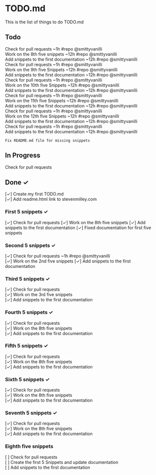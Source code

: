 # TODO.md

This is the list of things to do TODO.md

## Todo

Check for pull requests ~1h #repo @smittyvanilli  
Work on the 8th five snippets ~12h #repo @smittyvanilli  
Add snippets to the first documentation ~12h #repo @smittyvanilli  
Check for pull requests ~1h #repo @smittyvanilli  
Work on the 9th five Snippets ~12h #repo @smittyvanilli  
Add snippets to the first documentation ~12h #repo @smittyvanilli  
Check for pull requests ~1h #repo @smittyvanilli  
Work on the 10th five Snippets ~12h #repo @smittyvanilli  
Add snippets to the first documentation ~12h #repo @smittyvanilli  
Check for pull requests ~1h #repo @smittyvanilli  
Work on the 11th five Snippets ~12h #repo @smittyvanilli  
Add snippets to the first documentation ~12h #repo @smittyvanilli  
Check for pull requests ~1h #repo @smittyvanilli  
Work on the 12th five Snippets ~12h #repo @smittyvanilli  
Add snippets to the first documentation ~12h #repo @smittyvanilli  
Check for pull requests ~1h #repo @smittyvanilli  
Add snippets to the first documentation ~12h #repo @smittyvanilli    

    Fix README.md file for missing snippets

## In Progress

Check for pull requests 

## Done ✓

[✓] Create my first TODO.md  
[✓] Add readme.html link to stevenmilley.com

### First 5 snippets ✓
[✓] Check for pull requests
[✓] Work on the 8th five snippets
[✓] Add snippets to the first documentation
[✓] Fixed documentation for first five snippets

### Second 5 snippets ✓
[✓] Check for pull requests ~1h #repo @smittyvanilli  
[✓] Work on the 2nd five snippets
[✓] Add snippets to the first documentation

### Third 5 snippets ✓
[✓] Check for pull requests  
[✓] Work on the 3rd five snippets  
[✓] Add snippets to the first documentation  

### Fourth 5 snippets ✓
[✓] Check for pull requests  
[✓] Work on the 8th five snippets  
[✓] Add snippets to the first documentation  

### Fifth 5 snippets ✓
[✓] Check for pull requests  
[✓] Work on the 8th five snippets  
[✓] Add snippets to the first documentation  

### Sixth 5 snippets ✓
[✓] Check for pull requests  
[✓] Work on the 8th five snippets  
[✓] Add snippets to the first documentation  

### Seventh 5 snippets ✓
[✓] Check for pull requests  
[✓] Work on the 8th five snippets  
[✓] Add snippets to the first documentation  

### Eighth five snippets
[ ] Check for pull requests  
[ ] Create the first 5 Snippets and update documentation    
[ ] Add snippets to the first documentation  
